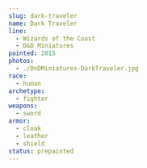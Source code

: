 ```yaml
---
slug: dark-traveler
name: Dark Traveler
line:
  - Wizards of the Coast
  - D&D Miniatures
painted: 2015
photos:
  - ./DnDMiniatures-DarkTraveler.jpg
race:
  - human
archetype:
  - fighter
weapons:
  - sword
armor:
  - cloak
  - leather
  - shield
status: prepainted
---
```

